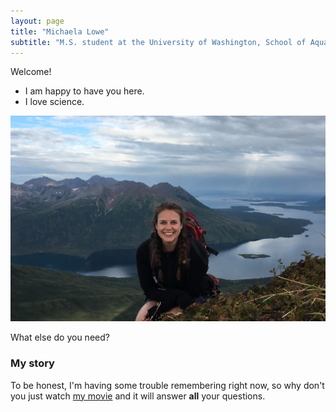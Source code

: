 ```yaml
---
layout: page
title: "Michaela Lowe"
subtitle: "M.S. student at the University of Washington, School of Aquatic and Fishery Sciences"
---
```


Welcome!

- I am happy to have you here.
- I love science. 


![](https://raw.githubusercontent.com/michaelalowe/michaelalowe.github.io/master/img/headshot.jpg)

What else do you need?

### My story

To be honest, I'm having some trouble remembering right now, so why don't you just watch [my movie](https://en.wikipedia.org/wiki/The_Princess_Bride_%28film%29) and it will answer **all** your questions.
